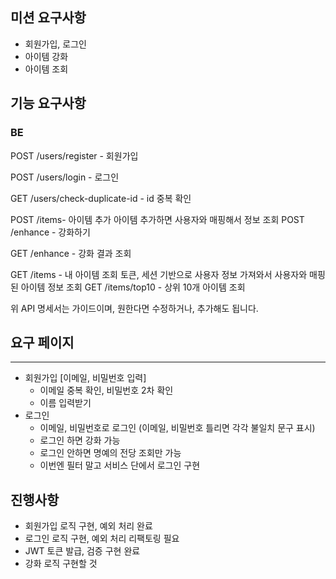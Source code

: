 ## 미션 요구사항
- 회원가입, 로그인
- 아이템 강화
- 아이템 조회

## 기능 요구사항
### BE

POST /users/register - 회원가입

POST /users/login - 로그인

GET /users/check-duplicate-id - id 중복 확인

POST /items- 아이템 추가
아이템 추가하면 사용자와 매핑해서 정보 조회
POST /enhance - 강화하기

GET /enhance - 강화 결과 조회

GET /items - 내 아이템 조회
토큰, 세션 기반으로 사용자 정보 가져와서 사용자와 매핑된 아이템 정보 조회
GET /items/top10 - 상위 10개 아이템 조회

위 API 명세서는 가이드이며, 원한다면 수정하거나, 추가해도 됩니다.

## 요구 페이지

---
- 회원가입 [이메일, 비밀번호 입력]
  - 이메일 중복 확인, 비밀번호 2차 확인
  - 이름 입력받기
- 로그인
  - 이메일, 비밀번호로 로그인 (이메일, 비밀번호 틀리면 각각 불일치 문구 표시)
  - 로그인 하면 강화 가능
  - 로그인 안하면 명예의 전당 조회만 가능
  - 이번엔 필터 말고 서비스 단에서 로그인 구현

## 진행사항
- 회원가입 로직 구현, 예외 처리 완료
- 로그인 로직 구현, 예외 처리 리팩토링 필요
- JWT 토큰 발급, 검증 구현 완료
- 강화 로직 구현할 것